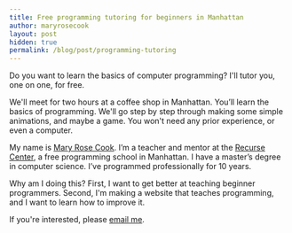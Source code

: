 ```yaml
---
title: Free programming tutoring for beginners in Manhattan
author: maryrosecook
layout: post
hidden: true
permalink: /blog/post/programming-tutoring
---
```


Do you want to learn the basics of computer programming? I'll tutor you, one on one, for free.

We'll meet for two hours at a coffee shop in Manhattan. You’ll learn the basics of programming. We'll go step by step through making some simple animations, and maybe a game. You won't need any prior experience, or even a computer.

My name is <a href="http://maryrosecook.com">Mary Rose Cook</a>.  I’m a teacher and mentor at the <a href="https://www.recurse.com">Recurse Center</a>, a free programming school in Manhattan. I have a master’s degree in computer science. I’ve programmed professionally for 10 years.

Why am I doing this? First, I want to get better at teaching beginner programmers. Second, I'm making a website that teaches programming, and I want to learn how to improve it.

If you're interested, please <a href="mailto:mary@maryrosecook.com">email me</a>.
